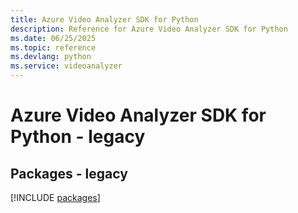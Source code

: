 ```yaml
---
title: Azure Video Analyzer SDK for Python
description: Reference for Azure Video Analyzer SDK for Python
ms.date: 06/25/2025
ms.topic: reference
ms.devlang: python
ms.service: videoanalyzer
---
```

# Azure Video Analyzer SDK for Python - legacy
## Packages - legacy
[!INCLUDE [packages](video-analyzer-index.md)]